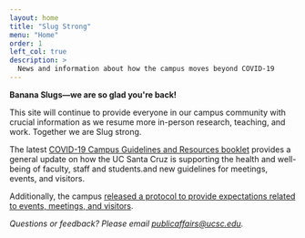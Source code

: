 ```yaml
---
layout: home
title: "Slug Strong"
menu: "Home"
order: 1
left_col: true
description: >
  News and information about how the campus moves beyond COVID-19
---
```


**Banana Slugs—we are so glad you're back!**

This site will continue to provide everyone in our campus community with crucial information as we resume more in-person research, teaching, and work. Together we are Slug strong.

The latest [COVID-19 Campus Guidelines and Resources booklet](https://slugstrong.ucsc.edu/assets/images/ucsc-recovery-resiliency-briefing-booklet.pdf) provides a general update on how the UC Santa Cruz is supporting the health and well-being of faculty, staff and students.and new guidelines for meetings, events, and visitors.

Additionally, the campus [released a protocol to provide expectations related to events, meetings, and visitors](https://slugstrong.ucsc.edu/assets/images/Event-Meeting-and-Visitor-COVID-19-Protocol.pdf).

*Questions or feedback? Please email [publicaffairs@ucsc.edu](mailto:publicaffairs@ucsc.edu).*
